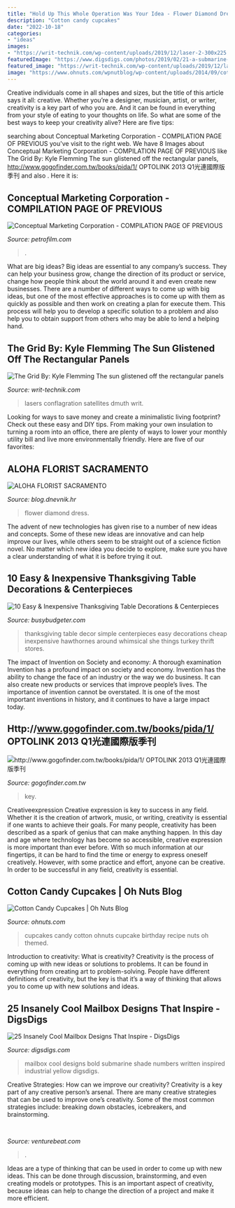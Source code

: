 ```yaml
---
title: "Hold Up This Whole Operation Was Your Idea - Flower Diamond Dress"
description: "Cotton candy cupcakes"
date: "2022-10-18"
categories:
- "ideas"
images:
- "https://writ-technik.com/wp-content/uploads/2019/12/laser-2-300x225.jpg"
featuredImage: "https://www.digsdigs.com/photos/2019/02/21-a-submarine-inspired-mailbox-in-industrial-style-in-a-bold-yellow-shade-and-with-house-numbers-written-on-it.jpg"
featured_image: "https://writ-technik.com/wp-content/uploads/2019/12/laser-2-300x225.jpg"
image: "https://www.ohnuts.com/wpnutblog/wp-content/uploads/2014/09/cotton-candy-cupcakes-1.jpg"
---
```



Creative individuals come in all shapes and sizes, but the title of this article says it all: creative. Whether you’re a designer, musician, artist, or writer, creativity is a key part of who you are. And it can be found in everything from your style of eating to your thoughts on life. So what are some of the best ways to keep your creativity alive? Here are five tips: 

	

		
searching about Conceptual Marketing Corporation - COMPILATION PAGE OF PREVIOUS you've visit to the right web. We have 8 Images about Conceptual Marketing Corporation - COMPILATION PAGE OF PREVIOUS like The Grid By: Kyle Flemming The sun glistened off the rectangular panels, http://www.gogofinder.com.tw/books/pida/1/ OPTOLINK 2013 Q1光連國際版季刊 and also . Here it is:
		
    
## Conceptual Marketing Corporation - COMPILATION PAGE OF PREVIOUS

<img loading=lazy src="https://www.petrofilm.com/yahoo_site_admin/assets/images/Featured-Tallinn-view.33854249_std.jpg" onerror="this.onerror=null;this.src='https://tse4.mm.bing.net/th?id=OIP.L2lSQjJHRGpj1m_l2dRjmQHaCd&amp;pid=15.1';" alt="Conceptual Marketing Corporation - COMPILATION PAGE OF PREVIOUS">

_Source: petrofilm.com_

>. 

	

What are big ideas?
Big ideas are essential to any company’s success. They can help your business grow, change the direction of its product or service, change how people think about the world around it and even create new businesses. There are a number of different ways to come up with big ideas, but one of the most effective approaches is to come up with them as quickly as possible and then work on creating a plan for execute them. This process will help you to develop a specific solution to a problem and also help you to obtain support from others who may be able to lend a helping hand.

    
## The Grid By: Kyle Flemming The Sun Glistened Off The Rectangular Panels

<img loading=lazy src="https://writ-technik.com/wp-content/uploads/2019/12/laser-2-300x225.jpg" onerror="this.onerror=null;this.src='https://tse1.mm.bing.net/th?id=OIP.G7g_UOEaUMIUlVWYxL-SXwAAAA&amp;pid=15.1';" alt="The Grid By: Kyle Flemming The sun glistened off the rectangular panels">

_Source: writ-technik.com_

>lasers conflagration satellites dmuth writ. 

	

Looking for ways to save money and create a minimalistic living footprint? Check out these easy and DIY tips. From making your own insulation to turning a room into an office, there are plenty of ways to lower your monthly utility bill and live more environmentally friendly. Here are five of our favorites: 

    
## ALOHA FLORIST SACRAMENTO

<img loading=lazy src="http://bit.ly/r4MVJk" onerror="this.onerror=null;this.src='https://tse2.mm.bing.net/th?id=OIP.VvdVlf0nPR-GOk8ZFaTKBgAAAA&amp;pid=15.1';" alt="ALOHA FLORIST SACRAMENTO">

_Source: blog.dnevnik.hr_

>flower diamond dress. 

	

The advent of new technologies has given rise to a number of new ideas and concepts. Some of these new ideas are innovative and can help improve our lives, while others seem to be straight out of a science fiction novel. No matter which new idea you decide to explore, make sure you have a clear understanding of what it is before trying it out.

    
## 10 Easy &amp; Inexpensive Thanksgiving Table Decorations &amp; Centerpieces

<img loading=lazy src="http://cdn2.busybudgeter.com/wp-content/uploads/2014/11/Thanksgiving-Table-Decor-2140.jpg" onerror="this.onerror=null;this.src='https://tse3.mm.bing.net/th?id=OIP.3zNmyCPQq_4T16XvQ4-QmgHaHa&amp;pid=15.1';" alt="10 Easy &amp; Inexpensive Thanksgiving Table Decorations &amp; Centerpieces">

_Source: busybudgeter.com_

>thanksgiving table decor simple centerpieces easy decorations cheap inexpensive hawthornes around whimsical she things turkey thrift stores. 

	

The impact of Invention on Society and economy: A thorough examination
Invention has a profound impact on society and economy. Invention has the ability to change the face of an industry or the way we do business. It can also create new products or services that improve people’s lives. The importance of invention cannot be overstated. It is one of the most important inventions in history, and it continues to have a large impact today.

    
## Http://www.gogofinder.com.tw/books/pida/1/ OPTOLINK 2013 Q1光連國際版季刊

<img loading=lazy src="http://www.gogofinder.com.tw/books/pida/1/s/1372214534vew2tymq.jpg" onerror="this.onerror=null;this.src='https://tse3.mm.bing.net/th?id=OIP.J3Q2uZGkmCpvCmHqHP_yxAHaKf&amp;pid=15.1';" alt="http://www.gogofinder.com.tw/books/pida/1/ OPTOLINK 2013 Q1光連國際版季刊">

_Source: gogofinder.com.tw_

>key. 

	

Creativeexpression
Creative expression is key to success in any field. Whether it is the creation of artwork, music, or writing, creativity is essential if one wants to achieve their goals. For many people, creativity has been described as a spark of genius that can make anything happen. In this day and age where technology has become so accessible, creative expression is more important than ever before. With so much information at our fingertips, it can be hard to find the time or energy to express oneself creatively. However, with some practice and effort, anyone can be creative. In order to be successful in any field, creativity is essential.

    
## Cotton Candy Cupcakes | Oh Nuts Blog

<img loading=lazy src="https://www.ohnuts.com/wpnutblog/wp-content/uploads/2014/09/cotton-candy-cupcakes-1.jpg" onerror="this.onerror=null;this.src='https://tse4.mm.bing.net/th?id=OIP.AaDqI44HWGsroBIlUeG3QgHaK_&amp;pid=15.1';" alt="Cotton Candy Cupcakes | Oh Nuts Blog">

_Source: ohnuts.com_

>cupcakes candy cotton ohnuts cupcake birthday recipe nuts oh themed. 

	

Introduction to creativity: What is creativity?
Creativity is the process of coming up with new ideas or solutions to problems. It can be found in everything from creating art to problem-solving. People have different definitions of creativity, but the key is that it’s a way of thinking that allows you to come up with new solutions and ideas.

    
## 25 Insanely Cool Mailbox Designs That Inspire - DigsDigs

<img loading=lazy src="https://www.digsdigs.com/photos/2019/02/21-a-submarine-inspired-mailbox-in-industrial-style-in-a-bold-yellow-shade-and-with-house-numbers-written-on-it.jpg" onerror="this.onerror=null;this.src='https://tse3.mm.bing.net/th?id=OIP.mELMzkhhz7kLTAcYWQjt8wDgEs&amp;pid=15.1';" alt="25 Insanely Cool Mailbox Designs That Inspire - DigsDigs">

_Source: digsdigs.com_

>mailbox cool designs bold submarine shade numbers written inspired industrial yellow digsdigs. 

	

Creative Strategies: How can we improve our creativity?
Creativity is a key part of any creative person’s arsenal. There are many creative strategies that can be used to improve one’s creativity. Some of the most common strategies include: breaking down obstacles, icebreakers, and brainstorming.

    
## 

<img loading=lazy src="https://venturebeat.com/wp-content/uploads/2019/06/shopify-3d-models.jpg" onerror="this.onerror=null;this.src='https://tse1.mm.bing.net/th?id=OIP.TT16MF0Uq6X0jOCyCSpPPwHaEo&amp;pid=15.1';" alt="">

_Source: venturebeat.com_

>. 

	

Ideas are a type of thinking that can be used in order to come up with new ideas. This can be done through discussion, brainstorming, and even creating models or prototypes. This is an important aspect of creativity, because ideas can help to change the direction of a project and make it more efficient.

